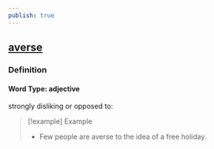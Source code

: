 ```yaml
---
publish: true
---
```


## [averse](https://dictionary.cambridge.org/dictionary/english/averse)

### Definition
#### Word Type: adjective
strongly disliking or opposed to:

>[!example] Example
> - Few people are averse to the idea of a free holiday.
